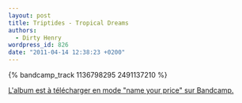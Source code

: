 ```yaml
---
layout: post
title: Triptides - Tropical Dreams
authors:
  - Dirty Henry
wordpress_id: 826
date: "2011-04-14 12:38:23 +0200"
---
```


{% bandcamp_track 1136798295 2491137210 %}

[L'album est à télécharger en mode "name your price" sur Bandcamp.](http://triptides.bandcamp.com/album/tropical-dreams)
